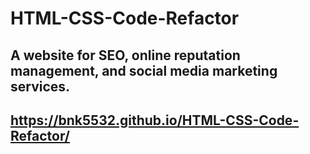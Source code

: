# HTML-CSS-Code-Refactor

## A website for SEO, online reputation management, and social media marketing services.

##

## https://bnk5532.github.io/HTML-CSS-Code-Refactor/

